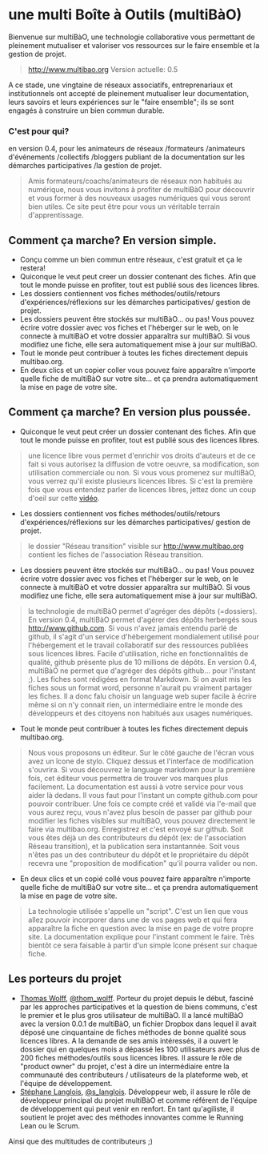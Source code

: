 # une multi Boîte à Outils (multiBàO)

Bienvenue sur multiBàO, une technologie collaborative vous permettant de pleinement mutualiser et valoriser vos ressources sur le faire ensemble et la gestion de projet. 

> http://www.multibao.org
> Version actuelle: 0.5 

A ce stade, une vingtaine de réseaux associatifs, entreprenariaux et institutionnels ont accepté de pleinement mutualiser leur documentation, leurs savoirs et leurs expériences sur le "faire ensemble"; ils se sont engagés à construire un bien commun durable. 

### C'est pour qui? 

en version 0.4, pour les animateurs de réseaux /formateurs /animateurs d'événements /collectifs /bloggers publiant de la documentation sur les démarches participatives /la gestion de projet.

> Amis formateurs/coachs/animateurs de réseaux non habitués au numérique, nous vous invitons à profiter de multiBàO pour découvrir et vous former à des nouveaux usages numériques qui vous seront bien utiles. Ce site peut être pour vous un véritable terrain d'apprentissage. 

## Comment ça marche? En version simple.

* Conçu comme un bien commun entre réseaux, c'est gratuit et ça le restera! 
* Quiconque le veut peut creer un dossier contenant des fiches. Afin que tout le monde puisse en profiter, tout est publié sous des licences libres. 
* Les dossiers contiennent vos fiches méthodes/outils/retours d'expériences/réflexions sur les démarches participatives/ gestion de projet.
* Les dossiers peuvent être stockés sur multiBàO... ou pas! Vous pouvez écrire votre dossier avec vos fiches et l'héberger sur le web, on le connecte à multiBàO et votre dossier apparaîtra sur multiBàO. Si vous modifiez une fiche, elle sera automatiquement mise à jour sur multiBàO.
* Tout le monde peut contribuer à toutes les fiches directement depuis multibao.org. 
* En deux clics et un copier coller vous pouvez faire apparaître n'importe quelle fiche de multiBàO sur votre site... et ça prendra automatiquement la mise en page de votre site. 

## Comment ça marche? En version plus poussée.

* Quiconque le veut peut créer un dossier contenant des fiches. Afin que tout le monde puisse en profiter, tout est publié sous des licences libres. 

> une licence libre vous permet d'enrichir vos droits d'auteurs et de ce fait si vous autorisez la diffusion de votre oeuvre, sa modification, son utilisation commerciale ou non. Si vous vous promenez sur multiBàO, vous verrez qu'il existe plusieurs licences libres. Si c'est la première fois que vous entendez parler de licences libres, jettez donc un coup d'oeil sur cette [vidéo](https://www.youtube.com/watch?v=R-mJE1w6zwU). 

* Les dossiers contiennent vos fiches méthodes/outils/retours d'expériences/réflexions sur les démarches participatives/ gestion de projet.

> le dossier "Réseau transition" visible sur http://www.multibao.org contient les fiches de l'association Réseau transition. 

* Les dossiers peuvent être stockés sur multiBàO... ou pas! Vous pouvez écrire votre dossier avec vos fiches et l'héberger sur le web, on le connecte à multiBàO et votre dossier apparaîtra sur multiBàO. Si vous modifiez une fiche, elle sera automatiquement mise à jour sur multiBàO.

> la technologie de multiBàO permet d'agréger des dépôts (=dossiers).
> En version 0.4, multiBàO permet d'agérer des dépôts herbergés sous http://www.github.com. Si vous n'avez jamais entendu parlé de github, il s'agit d'un service d'hébergement mondialement utilisé pour l'hébergement et le travail collaboratif sur des ressources publiées sous licences libres. Facile d'utilisation, riche en fonctionnalités de qualité, github présente plus de 10 millions de dépôts. En version 0.4, multiBàO ne permet que d'agréger des dépôts github... pour l'instant ;). 
> Les fiches sont rédigées en format Markdown. Si on avait mis les fiches sous un format word, personne n'aurait pu vraiment partager les fiches. Il a donc falu choisir un language web super facile à écrire même si on n'y connait rien, un intermédiaire entre le monde des développeurs et des citoyens non habitués aux usages numériques.

* Tout le monde peut contribuer à toutes les fiches directement depuis multibao.org. 

> Nous vous proposons un éditeur. Sur le côté gauche de l'écran vous avez un îcone de stylo. Cliquez dessus et l'interface de modification s'ouvrira. 
> Si vous découvrez le language markdown pour la première fois, cet éditeur vous permettra de trouver vos marques plus facilement. La documentation est aussi à votre service pour vous aider là dedans.
> Il vous faut pour l'instant un compte github.com pour pouvoir contribuer. Une fois ce compte créé et validé via l'e-mail que vous aurez reçu, vous n'avez plus besoin de passer par github pour modifier les fiches visibles sur multiBàO, vous pouvez directement le faire via multibao.org.
> Enregistrez et c'est envoyé sur github. Soit vous êtes déjà un des contributeurs du dépôt (ex: de l'association Réseau transition), et la publication sera instantannée. Soit vous n'êtes pas un des contributeur du dépôt et le propriétaire du dépôt recevra une "proposition de modification" qu'il pourra valider ou non. 

* En deux clics et un copié collé vous pouvez faire apparaître n'importe quelle fiche de multiBàO sur votre site... et ça prendra automatiquement la mise en page de votre site. 

> La technologie utilisée s'appelle un "script". C'est un lien que vous allez pouvoir incorporer dans une de vos pages web et qui fera apparaître la fiche en question avec la mise en page de votre propre site.
> La documentation explique pour l'instant comment le faire. Très bientôt ce sera faisable à partir d'un simple îcone présent sur chaque fiche. 

## Les porteurs du projet

* [Thomas Wolff](https://fr.linkedin.com/pub/thomas-wolff/a5/a41/a8a), [@thom_wolff](http://twitter.com/thom_wolff). Porteur du projet depuis le début, fasciné par les approches participatives et la question de biens communs, c'est le premier et le plus gros utilisateur de multiBàO. Il a lancé multiBàO avec la version 0.0.1 de multiBàO, un fichier Dropbox dans lequel il avait déposé une cinquantaine de fiches méthodes de bonne qualité sous licences libres. A la demande de ses amis intéressés, il a ouvert le dossier qui en quelques mois a dépassé les 100 utilisateurs avec plus de 200 fiches méthodes/outils sous licences libres. Il assure le rôle de "product owner" du projet, c'est à dire un intermédiaire entre la communauté des contributeurs / utilisateurs de la plateforme web, et l'équipe de développement. 
* [Stéphane Langlois](http://scopyleft.fr), [@s_langlois](http://twitter.com/s_langlois). Développeur web, il assure le rôle de développeur principal du projet multiBàO et comme référent de l'équipe de développement qui peut venir en renfort. En tant qu'agiliste, il soutient le projet avec des méthodes innovantes comme le Running Lean ou le Scrum. 

Ainsi que des multitudes de contributeurs ;)

